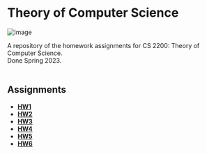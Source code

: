 # Theory of Computer Science
![image](https://user-images.githubusercontent.com/91383782/236698836-3d56c7e2-39c9-4923-99e2-b1951c578b0c.png)<br/>

A repository of the homework assignments for CS 2200: Theory of Computer Science.\
Done Spring 2023.
<br/><br/>

## Assignments
- __[HW1](HW1)__
- __[HW2](HW2)__
- __[HW3](HW3)__
- __[HW4](HW4)__
- __[HW5](HW5)__
- __[HW6](HW6)__
